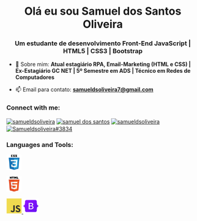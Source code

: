 <h1 align="center">Olá eu sou Samuel dos Santos Oliveira</h1>
<h3 align="center">Um estudante de desenvolvimento Front-End JavaScript | HTML5 | CSS3 | Bootstrap</h3>

- 💬 Sobre mim: **Atual estagiário RPA, Email-Marketing (HTML e CSS) | Ex-Estagiário GC NET | 5º Semestre em ADS | Técnico em Redes de Computadores**

- 📫 Email para contato: **samueldsoliveira7@gmail.com**

<h3 align="left">Connect with me:</h3>
<p align="left">
<a href="https://linkedin.com/in/samueldsoliveira" target="blank"><img align="center" src="https://raw.githubusercontent.com/rahuldkjain/github-profile-readme-generator/master/src/images/icons/Social/linked-in-alt.svg" alt="samueldsoliveira" height="30" width="40" /></a>
<a href="https://fb.com/samuel dos santos" target="blank"><img align="center" src="https://raw.githubusercontent.com/rahuldkjain/github-profile-readme-generator/master/src/images/icons/Social/facebook.svg" alt="samuel dos santos" height="30" width="40" /></a>
<a href="https://instagram.com/samueldsoliveira" target="blank"><img align="center" src="https://raw.githubusercontent.com/rahuldkjain/github-profile-readme-generator/master/src/images/icons/Social/instagram.svg" alt="samueldsoliveira" height="30" width="40" /></a>
<a href="https://discord.gg/Samueldsoliveira#3834" target="blank"><img align="center" src="https://raw.githubusercontent.com/rahuldkjain/github-profile-readme-generator/master/src/images/icons/Social/discord.svg" alt="Samueldsoliveira#3834" height="30" width="40" /></a>
</p>

<h3 align="left">Languages and Tools:</h3>
<p align="left"> 
  <a href="https://www.w3schools.com/css/" target="_blank" rel="noreferrer"> <img src="https://raw.githubusercontent.com/devicons/devicon/master/icons/css3/css3-original-wordmark.svg" alt="css3" width="40" height="40"/> </a> 
  
  <a href="https://www.w3.org/html/" target="_blank" rel="noreferrer"> <img src="https://raw.githubusercontent.com/devicons/devicon/master/icons/html5/html5-original-wordmark.svg" alt="html5" width="40" height="40"/> </a> 
  
  <a href="" target="_blank" rel="noreferrer"> <img src="https://raw.githubusercontent.com/devicons/devicon/master/icons/javascript/javascript-original.svg" alt="javascript" width="40" height="40"/> <img src="https://github.com/devicons/devicon/blob/master/icons/bootstrap/bootstrap-original.svg" alt="Bootstrap" width="40" height="40"/> </a> </p>
